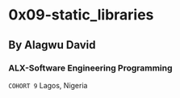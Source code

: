 # 0x09-static_libraries
## By Alagwu David
### ALX-Software Engineering Programming
``` COHORT 9 ```
Lagos, Nigeria
